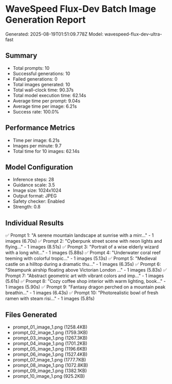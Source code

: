 # WaveSpeed Flux-Dev Batch Image Generation Report

Generated: 2025-08-19T01:51:09.778Z
Model: wavespeed-flux-dev-ultra-fast

## Summary
- Total prompts: 10
- Successful generations: 10
- Failed generations: 0
- Total images generated: 10
- Total wall-clock time: 90.37s
- Total model execution time: 62.14s
- Average time per prompt: 9.04s
- Average time per image: 6.21s
- Success rate: 100.0%

## Performance Metrics
- Time per image: 6.21s
- Images per minute: 9.7
- Total time for 10 images: 62.14s

## Model Configuration
- Inference steps: 28
- Guidance scale: 3.5
- Image size: 1024x1024
- Output format: JPEG
- Safety checker: Enabled
- Strength: 0.8

## Individual Results
✅ Prompt 1: "A serene mountain landscape at sunrise with a mirr..." - 1 images (6.70s)
✅ Prompt 2: "Cyberpunk street scene with neon lights and flying..." - 1 images (8.51s)
✅ Prompt 3: "Portrait of a wise elderly wizard with a long whit..." - 1 images (5.88s)
✅ Prompt 4: "Underwater coral reef teeming with colorful tropic..." - 1 images (5.13s)
✅ Prompt 5: "Medieval castle on a hilltop during a dramatic thu..." - 1 images (6.35s)
✅ Prompt 6: "Steampunk airship floating above Victorian London ..." - 1 images (5.83s)
✅ Prompt 7: "Abstract geometric art with vibrant colors and imp..." - 1 images (5.61s)
✅ Prompt 8: "Cozy coffee shop interior with warm lighting, book..." - 1 images (5.90s)
✅ Prompt 9: "Fantasy dragon perched on a mountain peak breathin..." - 1 images (6.43s)
✅ Prompt 10: "Photorealistic bowl of fresh ramen with steam risi..." - 1 images (5.81s)

## Files Generated
- prompt_01_image_1.png (1258.4KB)
- prompt_02_image_1.png (1759.3KB)
- prompt_03_image_1.png (1267.3KB)
- prompt_04_image_1.png (1701.2KB)
- prompt_05_image_1.png (1196.6KB)
- prompt_06_image_1.png (1527.4KB)
- prompt_07_image_1.png (1777.7KB)
- prompt_08_image_1.png (1072.8KB)
- prompt_09_image_1.png (1382.1KB)
- prompt_10_image_1.png (925.2KB)
